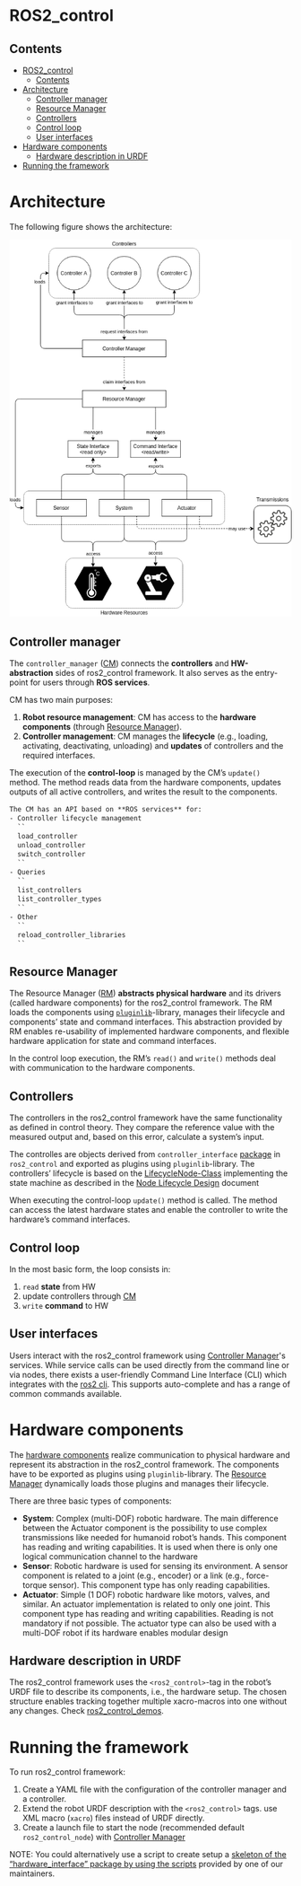 # ROS2_control
## Contents
- [ROS2_control](#ros2_control)
  - [Contents](#contents)
- [Architecture](#architecture)
  - [Controller manager](#controller-manager)
  - [Resource Manager](#resource-manager)
  - [Controllers](#controllers)
  - [Control loop](#control-loop)
  - [User interfaces](#user-interfaces)
- [Hardware components](#hardware-components)
  - [Hardware description in URDF](#hardware-description-in-urdf)
- [Running the framework](#running-the-framework)
# Architecture
The following figure shows the architecture:

![ros_control_architecture](./images/ros2_control_architecture.png)

## Controller manager
The `controller_manager` ([CM](https://github.com/ros-controls/ros2_control/blob/master/controller_manager/src/controller_manager.cpp)) connects the **controllers** and **HW-abstraction** sides of ros2_control framework. It also serves as the entry-point for users through **ROS services**.

CM has two main purposes:
1. **Robot resource management**: CM has access to the **hardware components** (through [Resource Manager](#resource-manager)).
2. **Controller management**: CM manages the **lifecycle** (e.g., loading, activating, deactivating, unloading) and **updates** of controllers and the required interfaces.

The execution of the **control-loop** is managed by the CM’s `update()` method. The method reads data from the hardware components, updates outputs of all active controllers, and writes the result to the components.

```#TODO
The CM has an API based on **ROS services** for:
- Controller lifecycle management
  ``
  load_controller
  unload_controller
  switch_controller
  ``
- Queries
  ``
  list_controllers
  list_controller_types
  ``
- Other
  ``
  reload_controller_libraries
  ``
```

## Resource Manager
The Resource Manager ([RM](https://github.com/ros-controls/ros2_control/blob/master/hardware_interface/src/resource_manager.cpp)) **abstracts physical hardware** and its drivers (called hardware components) for the ros2_control framework. The RM loads the components using [`pluginlib`](../Standard_Libraries/pluginlib.md)-library, manages their lifecycle and components’ state and command interfaces. This abstraction provided by RM enables re-usability of implemented hardware components, and flexible hardware application for state and command interfaces.

In the control loop execution, the RM’s `read()` and `write()` methods deal with communication to the hardware components.

## Controllers
The controllers in the ros2_control framework have the same functionality as defined in control theory. They compare the reference value with the measured output and, based on this error, calculate a system’s input.

The controlles are objects derived from `controller_interface` [package](https://github.com/ros-controls/ros2_control/tree/master/controller_interface) in `ros2_control` and exported as plugins using `pluginlib`-library.
The controllers’ lifecycle is based on the [LifecycleNode-Class](https://github.com/ros2/rclcpp/blob/master/rclcpp_lifecycle/include/rclcpp_lifecycle/lifecycle_node.hpp) implementing the state machine as described in the [Node Lifecycle Design](https://design.ros2.org/articles/node_lifecycle.html) document

When executing the control-loop `update()` method is called. The method can access the latest hardware states and enable the controller to write the hardware’s command interfaces.

## Control loop
In the most basic form, the loop consists in:
1. `read` **state** from HW
2. update controllers through [CM](#controller-manager)
3. `write` **command** to HW

## User interfaces
Users interact with the ros2_control framework using [Controller Manager](#controller-manager)'s services.
While service calls can be used directly from the command line or via nodes, there exists a user-friendly Command Line Interface (CLI) which integrates with the [ros2 cli](https://github.com/ros-controls/ros2_control/tree/master/ros2controlcli). This supports auto-complete and has a range of common commands available.

# Hardware components
The [hardware components](https://github.com/ros-controls/roadmap/blob/master/design_drafts/hardware_access.md) realize communication to physical hardware and represent its abstraction in the ros2_control framework. The components have to be exported as plugins using `pluginlib`-library. The [Resource Manager](#resource-manager) dynamically loads those plugins and manages their lifecycle.

There are three basic types of components:
- **System**: Complex (multi-DOF) robotic hardware. The main difference between the Actuator component is the possibility to use complex transmissions like needed for humanoid robot’s hands. This component has reading and writing capabilities. It is used when there is only one logical communication channel to the hardware
- **Sensor**: Robotic hardware is used for sensing its environment. A sensor component is related to a joint (e.g., encoder) or a link (e.g., force-torque sensor). This component type has only reading capabilities.
- **Actuator**: Simple (1 DOF) robotic hardware like motors, valves, and similar. An actuator implementation is related to only one joint. This component type has reading and writing capabilities. Reading is not mandatory if not possible. The actuator type can also be used with a multi-DOF robot if its hardware enables modular design

## Hardware description in URDF
The ros2_control framework uses the `<ros2_control>`-tag in the robot’s URDF file to describe its components, i.e., the hardware setup. The chosen structure enables tracking together multiple xacro-macros into one without any changes.
Check [ros2_control_demos](https://github.com/ros-controls/ros2_control_demos).

# Running the framework
To run ros2_control framework:
1. Create a YAML file with the configuration of the controller manager and a controller.
2. Extend the robot URDF description with the `<ros2_control>` tags. use XML macro (`xacro`) files instead of URDF directly.
3. Create a launch file to start the node (recommended default `ros2_control_node`) with [Controller Manager](#controller-manager)

NOTE: You could alternatively use a script to create setup a [skeleton of the “hardware_interface” package by using the scripts](https://stoglrobotics.github.io/ros_team_workspace/use-cases/setup_robot_ros2_control_hardware.html) provided by one of our maintainers.